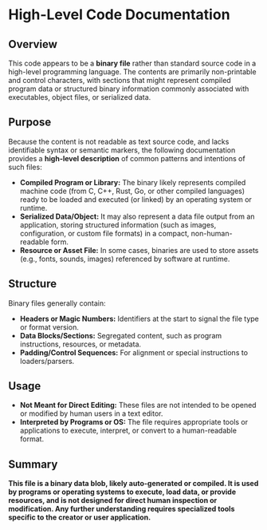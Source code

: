 # High-Level Code Documentation

## Overview

This code appears to be a **binary file** rather than standard source code in a high-level programming language. The contents are primarily non-printable and control characters, with sections that might represent compiled program data or structured binary information commonly associated with executables, object files, or serialized data.

## Purpose

Because the content is not readable as text source code, and lacks identifiable syntax or semantic markers, the following documentation provides a **high-level description** of common patterns and intentions of such files:

- **Compiled Program or Library:** The binary likely represents compiled machine code (from C, C++, Rust, Go, or other compiled languages) ready to be loaded and executed (or linked) by an operating system or runtime.
- **Serialized Data/Object:** It may also represent a data file output from an application, storing structured information (such as images, configuration, or custom file formats) in a compact, non-human-readable form.
- **Resource or Asset File:** In some cases, binaries are used to store assets (e.g., fonts, sounds, images) referenced by software at runtime.

## Structure

Binary files generally contain:
- **Headers or Magic Numbers:** Identifiers at the start to signal the file type or format version.
- **Data Blocks/Sections:** Segregated content, such as program instructions, resources, or metadata.
- **Padding/Control Sequences:** For alignment or special instructions to loaders/parsers.

## Usage

- **Not Meant for Direct Editing:** These files are not intended to be opened or modified by human users in a text editor.
- **Interpreted by Programs or OS:** The file requires appropriate tools or applications to execute, interpret, or convert to a human-readable format.

## Summary

**This file is a binary data blob, likely auto-generated or compiled. It is used by programs or operating systems to execute, load data, or provide resources, and is not designed for direct human inspection or modification. Any further understanding requires specialized tools specific to the creator or user application.**